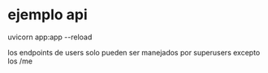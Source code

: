 # ejemplo api


uvicorn app:app  --reload


los endpoints de users solo pueden ser manejados por superusers excepto los /me
